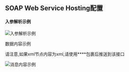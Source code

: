## SOAP Web Service Hosting配置

#### 入参解析示例

![入参解析示例](..\..\imgs\image-20211129233453898.png)

数据内容示例

请注意,如果xml节点内容为xml,请使用**<![CDATA[]]>**包裹后推送到该接口

![消息内容示例](..\..\imgs\image-20211129233613708.png)
